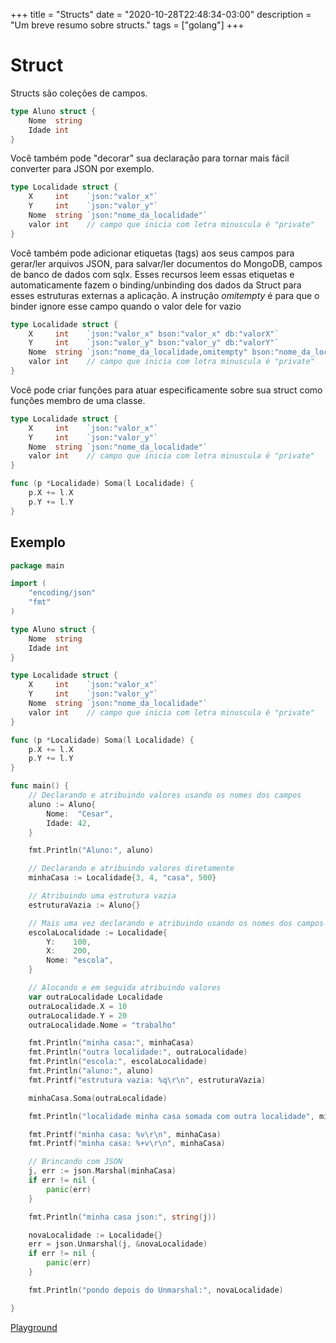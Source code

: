 +++
title = "Structs"
date = "2020-10-28T22:48:34-03:00"
description = "Um breve resumo sobre structs."
tags = ["golang"]
+++

# Struct

Structs são coleções de campos.

```go
type Aluno struct {
	Nome  string
	Idade int
}
```

Você também pode "decorar" sua declaração para tornar mais fácil converter para JSON por exemplo.

```go
type Localidade struct {
	X     int    `json:"valor_x"`
	Y     int    `json:"valor_y"`
	Nome  string `json:"nome_da_localidade"`
	valor int    // campo que inicia com letra minuscula é "private"
}
```

Você também pode adicionar etiquetas (tags) aos seus campos para gerar/ler arquivos JSON, para salvar/ler documentos do MongoDB, campos de banco de dados com sqlx. Esses recursos leem essas etiquetas e automaticamente fazem o binding/unbinding dos dados da Struct para esses estruturas externas a aplicação. A instrução *omitempty* é para que o binder ignore esse campo quando o valor dele for vazio

```go
type Localidade struct {
	X     int    `json:"valor_x" bson:"valor_x" db:"valorX"`
	Y     int    `json:"valor_y" bson:"valor_y" db:"valorY"`
	Nome  string `json:"nome_da_localidade,omitempty" bson:"nome_da_localidade,omitempty" db:"nomeDaLocalidade,omitempty"`
	valor int    // campo que inicia com letra minuscula é "private"
}
```

Você pode criar funções para atuar especificamente sobre sua struct como funções membro de uma classe.

```go
type Localidade struct {
	X     int    `json:"valor_x"`
	Y     int    `json:"valor_y"`
	Nome  string `json:"nome_da_localidade"`
	valor int    // campo que inicia com letra minuscula é "private"
}

func (p *Localidade) Soma(l Localidade) {
	p.X += l.X
	p.Y += l.Y
}
```

## Exemplo

```go
package main

import (
	"encoding/json"
	"fmt"
)

type Aluno struct {
	Nome  string
	Idade int
}

type Localidade struct {
	X     int    `json:"valor_x"`
	Y     int    `json:"valor_y"`
	Nome  string `json:"nome_da_localidade"`
	valor int    // campo que inicia com letra minuscula é "private"
}

func (p *Localidade) Soma(l Localidade) {
	p.X += l.X
	p.Y += l.Y
}

func main() {
	// Declarando e atribuindo valores usando os nomes dos campos
	aluno := Aluno{
		Nome:  "Cesar",
		Idade: 42,
	}

	fmt.Println("Aluno:", aluno)

	// Declarando e atribuindo valores diretamente
	minhaCasa := Localidade{3, 4, "casa", 500}

	// Atribuindo uma estrutura vazia
	estruturaVazia := Aluno{}

	// Mais uma vez declarando e atribuindo usando os nomes dos campos
	escolaLocalidade := Localidade{
		Y:    100,
		X:    200,
		Nome: "escola",
	}

	// Alocando e em seguida atribuindo valores
	var outraLocalidade Localidade
	outraLocalidade.X = 10
	outraLocalidade.Y = 20
	outraLocalidade.Nome = "trabalho"

	fmt.Println("minha casa:", minhaCasa)
	fmt.Println("outra localidade:", outraLocalidade)
	fmt.Println("escola:", escolaLocalidade)
	fmt.Println("aluno:", aluno)
	fmt.Printf("estrutura vazia: %q\r\n", estruturaVazia)

	minhaCasa.Soma(outraLocalidade)

	fmt.Println("localidade minha casa somada com outra localidade", minhaCasa)

	fmt.Printf("minha casa: %v\r\n", minhaCasa)
	fmt.Printf("minha casa: %+v\r\n", minhaCasa)

	// Brincando com JSON
	j, err := json.Marshal(minhaCasa)
	if err != nil {
		panic(err)
	}

	fmt.Println("minha casa json:", string(j))

	novaLocalidade := Localidade{}
	err = json.Unmarshal(j, &novaLocalidade)
	if err != nil {
		panic(err)
	}

	fmt.Println("pondo depois do Unmarshal:", novaLocalidade)

}
```
[Playground](https://play.golang.org/p/_TiiFcxGx_)